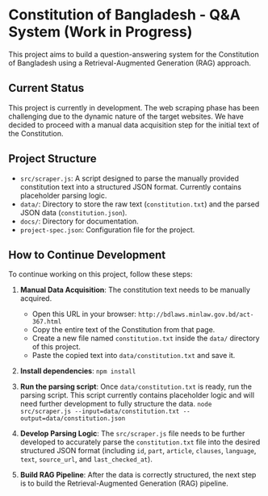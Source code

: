 # Constitution of Bangladesh - Q&A System (Work in Progress)

This project aims to build a question-answering system for the Constitution of Bangladesh using a Retrieval-Augmented Generation (RAG) approach.

## Current Status

This project is currently in development. The web scraping phase has been challenging due to the dynamic nature of the target websites. We have decided to proceed with a manual data acquisition step for the initial text of the Constitution.

## Project Structure

- `src/scraper.js`: A script designed to parse the manually provided constitution text into a structured JSON format. Currently contains placeholder parsing logic.
- `data/`: Directory to store the raw text (`constitution.txt`) and the parsed JSON data (`constitution.json`).
- `docs/`: Directory for documentation.
- `project-spec.json`: Configuration file for the project.

## How to Continue Development

To continue working on this project, follow these steps:

1.  **Manual Data Acquisition**: The constitution text needs to be manually acquired.
    *   Open this URL in your browser: `http://bdlaws.minlaw.gov.bd/act-367.html`
    *   Copy the entire text of the Constitution from that page.
    *   Create a new file named `constitution.txt` inside the `data/` directory of this project.
    *   Paste the copied text into `data/constitution.txt` and save it.

2.  **Install dependencies**: `npm install`

3.  **Run the parsing script**: Once `data/constitution.txt` is ready, run the parsing script. This script currently contains placeholder logic and will need further development to fully structure the data.
    `node src/scraper.js --input=data/constitution.txt --output=data/constitution.json`

4.  **Develop Parsing Logic**: The `src/scraper.js` file needs to be further developed to accurately parse the `constitution.txt` file into the desired structured JSON format (including `id`, `part`, `article`, `clauses`, `language`, `text`, `source_url`, and `last_checked_at`).

5.  **Build RAG Pipeline**: After the data is correctly structured, the next step is to build the Retrieval-Augmented Generation (RAG) pipeline.